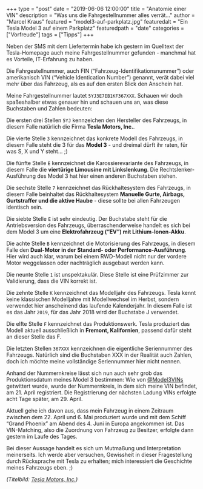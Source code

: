+++
type = "post"
date = "2019-06-06 12:00:00"
title = "Anatomie einer VIN"
description = "Was uns die Fahrgestellnummer alles verrät…"
author = "Marcel Kraus"
featured = "model3-auf-parkplatz.jpg"
featuredalt = "Ein Tesla Model 3 auf einem Parkplatz"
featuredpath = "date"
categories = ["Vorfreude"]
tags = ["Tipps"]
+++

Neben der SMS mit dem Liefertermin habe ich gestern im Quelltext der Tesla-Homepage auch meine Fahrgestellnummer gefunden - manchmal hat es Vorteile, IT-Erfahrung zu haben.

Die Fahrgestellnummer, auch FIN (“Fahrzeug-Identifikationsnummer”) oder amerikanisch VIN (“Vehicle Identication Number”) genannt, verät dabei viel mehr über das Fahrzeug, als es auf den ersten Blick den Anschein hat.

Meine Fahrgestellnummer lautet `5YJ3E7EB1KF367XXX`. Schauen wir doch spaßeshalber etwas genauer hin und schauen uns an, was diese Buchstaben und Zahlen bedeuten:

Die ersten drei Stellen `5YJ` kennzeichen den Hersteller des Fahrzeugs, in diesem Falle natürlich die Firma **Tesla Motors, Inc.**.

Die vierte Stelle `3` kennzeichnet das konkrete Modell des Fahrzeugs, in diesem Falle steht die 3 für das **Model 3** - und dreimal dürft ihr raten, für was S, X und Y steht… ;)

Die fünfte Stelle `E` kennzeichnet die Karossierevariante des Fahrzeugs, in diesem Falle die **viertürige Limousine mit Linkslenkung**. Die Rechtslenker-Ausführung des Model 3 hat hier einen anderen Buchstaben stehen.

Die sechste Stelle `7` kennzeichnet das Rückhaltesystem des Fahrzeugs, in diesem Falle beinhaltet das Rückhaltesystem **Manuelle Gurte, Airbags, Gurtstraffer und die aktive Haube** - diese sollte bei allen Fahrzeugen identisch sein.

Die siebte Stelle `E` ist sehr eindeutig. Der Buchstabe steht für die Antriebsversion des Fahrzeugs, überraschenderweise handelt es sich bei dem Model 3 um eine **Elektrofahrzeug (“EV”) mit Lithium-Ionen-Akku**.

Die achte Stelle `B` kennzeichnet die Motorisierung des Fahrzeugs, in diesem Falle den **Dual-Motor in der Standard- oder Performance-Ausführung**. Hier wird auch klar, warum bei einem RWD-Modell nicht nur der vordere Motor weggelassen oder nachträglich ausgebaut werden kann.

Die neunte Stelle `1` ist unspektakulär. Diese Stelle ist eine Prüfzimmer zur Validierung, dass die VIN korrekt ist.

Die zehnte Stelle `K` kennzeichnet das Modelljahr des Fahrzeugs. Tesla kennt keine klassischen Modelljahre mit Modellwechsel im Herbst, sondern verwendet hier anscheinend das laufende Kalenderjahr. In diesem Falle ist es das Jahr `2019`, für das Jahr 2018 wird der Buchstabe J verwendet.

Die elfte Stelle `F` kennzeichnet das Produktionswerk. Tesla produziert das Modell aktuell ausschließlich in **Fremont, Kalifornien**, passend dafür steht an dieser Stelle das F.

Die letzten Stellen `367XXX` kennzeichnen die eigentliche Seriennummer des Fahrzeugs. Natürlich sind die Buchstaben XXX in der Realität auch Zahlen, doch ich möchte meine vollständige Seriennummer hier nicht nennen.

Anhand der Nummernkreise lässt sich nun auch sehr grob das Produktionsdatum meines Model 3 bestimmen: Wie von [@Model3VINs](https://twitter.com/Model3VINs) getwittert wurde, wurde der Nummernkreis, in dem sich meine VIN befindet, am 21. April registriert. Die Registrierung der nächsten Ladung VINs erfolgte acht Tage später, am 29. April.

Aktuell gehe ich davon aus, dass mein Fahrzeug in einem Zeitraum zwischen dem 22. April und 6. Mai produziert wurde und mit dem Schiff “Grand Phoenix” am Abend des 4. Juni in Europa angekommen ist. Das VIN-Matching, also die Zuordnung von Fahrzeug zu Besitzer, erfolgte dann gestern im Laufe des Tages.

Bei dieser Aussage handelt es sich um Mutmaßung und Interpretation meinerseits. Ich werde aber versuchen, Gewissheit in dieser Fragestellung durch Rücksprache mit Tesla zu erhalten; mich interessiert die Geschichte meines Fahrzeugs eben. ;)

*(Titelbild: [Tesla Motors, Inc.](https://www.tesla.com))*
